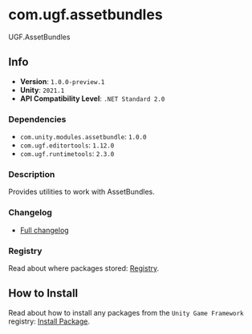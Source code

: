 # com.ugf.assetbundles

UGF.AssetBundles

## Info

- **Version**: `1.0.0-preview.1`
- **Unity**: `2021.1`
- **API Compatibility Level**: `.NET Standard 2.0`

### Dependencies

- `com.unity.modules.assetbundle`: `1.0.0`
- `com.ugf.editortools`: `1.12.0`
- `com.ugf.runtimetools`: `2.3.0`


### Description

Provides utilities to work with AssetBundles.

### Changelog

- [Full changelog](changelog.md)

### Registry

Read about where packages stored: [Registry](https://github.com/unity-game-framework/organization/blob/main/docs/registry.md).

## How to Install

Read about how to install any packages from the `Unity Game Framework` registry: [Install Package](https://github.com/unity-game-framework/organization/blob/main/docs/install-packages.md).
